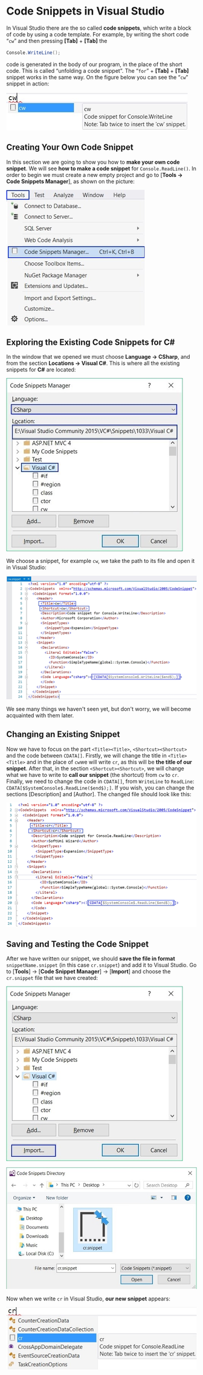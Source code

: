 # Code Snippets in Visual Studio

In Visual Studio there are the so called **code snippets**, which write a block of code by using a code template. For example, by writing the short code “`cw`” and then pressing **\[Tab\]** + **\[Tab\]** the

```csharp
Console.WriteLine();
```

code is generated in the body of our program, in the place of the short code. This is called “unfolding a code snippet”. The “`for`” + **\[Tab\]** + **\[Tab\]** snippet works in the same way. On the figure below you can see the “`cw`” snippet in action:

![](/assets/chapter-11-images/01.Code-snippet-01.jpg)

## Creating Your Own Code Snippet

In this section we are going to show you how to **make your own code snippet**. We will see **how to make a code snippet** for `Console.ReadLine()`. In order to begin we must create a new empty project and go to \[**Tools -&gt; Code Snippets Manager**\], as shown on the picture:

![](/assets/chapter-11-images/01.Code-snippet-02.jpg)

## Exploring the Existing Code Snippets for C\#

In the window that we opened we must choose **Language -&gt; CSharp**, and from the section **Locations -&gt; Visual C\#**. This is where all the existing snippets for **C\#** are located:

![](/assets/chapter-11-images/01.Code-snippet-03.jpg)

We choose a snippet, for example `cw`, we take the path to its file and open it in Visual Studio:

![](/assets/chapter-11-images/01.Code-snippet-04.jpg)

We see many things we haven't seen yet, but don't worry, we will become acquainted with them later.

## Changing an Existing Snippet

Now we have to focus on the part `<Title><Title>`, `<Shortcut><Shortcut>` and the code between `CDATA[]`. Firstly, we will change the title in `<Title><Title>` and in the place of `cw`we will write `cr`, as this will be **the title of our snippet**. After that, in the section `<Shortcut><Shortcut>`, we will change what we have to write to **call our snippet** \(the shortcut\) from `cw` to `cr`. Finally, we need to change the code in `CDATA[]`, from `WriteLine` to `ReadLine`: `CDATA[$SystemConsole$.ReadLine($end$);]`. If you wish, you can change the sections [Description] and [Author]. The changed file should look like this:

![](/assets/chapter-11-images/01.Code-snippet-05.jpg)

## Saving and Testing the Code Snippet

After we have written our snippet, we should **save the file in format** `snippetName.snippet` \(in this case `cr.snippet`\) and add it to Visual Studio. Go to \[**Tools**\] -&gt; \[**Code Snippet Manager**\] -&gt; \[**Import**\] and choose the `cr.snippet` file that we have created:

![](/assets/chapter-11-images/01.Code-snippet-06.jpg)

![](/assets/chapter-11-images/01.Code-snippet-08.jpg)

Now when we write `cr` in Visual Studio, **our new snippet** appears:

![](/assets/chapter-11-images/01.Code-snippet-07.jpg)

